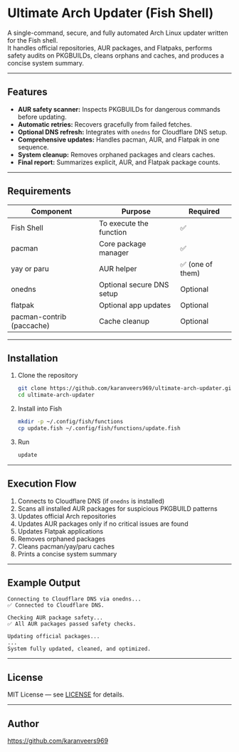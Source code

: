 # Ultimate Arch Updater (Fish Shell)

A single-command, secure, and fully automated Arch Linux updater written for the Fish shell.  
It handles official repositories, AUR packages, and Flatpaks, performs safety audits on PKGBUILDs, cleans orphans and caches, and produces a concise system summary.

---

## Features

- **AUR safety scanner:** Inspects PKGBUILDs for dangerous commands before updating.
- **Automatic retries:** Recovers gracefully from failed fetches.
- **Optional DNS refresh:** Integrates with `onedns` for Cloudflare DNS setup.
- **Comprehensive updates:** Handles pacman, AUR, and Flatpak in one sequence.
- **System cleanup:** Removes orphaned packages and clears caches.
- **Final report:** Summarizes explicit, AUR, and Flatpak package counts.

---

## Requirements

| Component | Purpose | Required |
|------------|----------|----------|
| Fish Shell | To execute the function | ✅ |
| pacman | Core package manager | ✅ |
| yay or paru | AUR helper | ✅ (one of them) |
| onedns | Optional secure DNS setup | Optional |
| flatpak | Optional app updates | Optional |
| pacman-contrib (paccache) | Cache cleanup | Optional |

---

## Installation

1. Clone the repository
   ```bash
   git clone https://github.com/karanveers969/ultimate-arch-updater.git
   cd ultimate-arch-updater
   ```

2. Install into Fish
   ```bash
   mkdir -p ~/.config/fish/functions
   cp update.fish ~/.config/fish/functions/update.fish
   ```

3. Run
   ```bash
   update
   ```

---

## Execution Flow

1. Connects to Cloudflare DNS (if `onedns` is installed)
2. Scans all installed AUR packages for suspicious PKGBUILD patterns
3. Updates official Arch repositories
4. Updates AUR packages only if no critical issues are found
5. Updates Flatpak applications
6. Removes orphaned packages
7. Cleans pacman/yay/paru caches
8. Prints a concise system summary

---

## Example Output

```
Connecting to Cloudflare DNS via onedns...
✅ Connected to Cloudflare DNS.

Checking AUR package safety...
✅ All AUR packages passed safety checks.

Updating official packages...
...
System fully updated, cleaned, and optimized.
```

---

## License

MIT License — see [LICENSE](LICENSE) for details.

---

## Author

https://github.com/karanveers969
